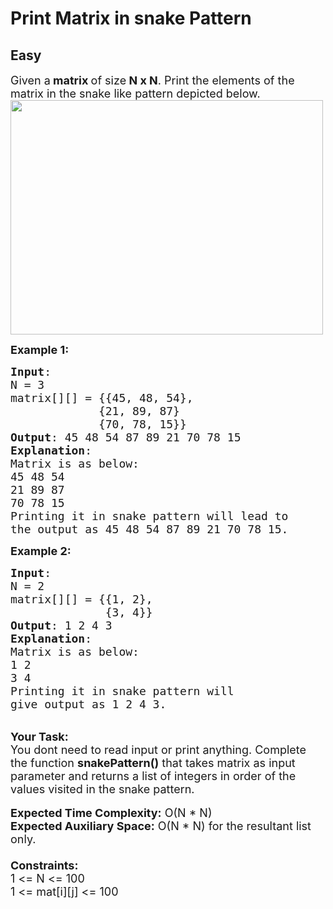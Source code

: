 # Print Matrix in snake Pattern
## Easy
<div class="problems_problem_content__Xm_eO"><p><span style="font-size:18px">Given a<strong>&nbsp;matrix&nbsp;</strong>of size<strong> N x N</strong>. Print the elements of the matrix in the snake like pattern depicted below.<br>
<img alt="" src="https://contribute.geeksforgeeks.org/wp-content/uploads/snake-pattern.jpg" style="height:375px; width:500px"></span></p>

<p><span style="font-size:18px"><strong>Example 1:</strong></span></p>

<pre><span style="font-size:18px"><strong>Input</strong>:
N = 3 
matrix[][] = {{45, 48, 54},
&nbsp;            {21, 89, 87}
&nbsp;            {70, 78, 15}}
<strong>Output</strong>: 45 48 54 87 89 21 70 78 15&nbsp;
<strong>Explanation</strong>:
Matrix is as below:
45 48 54
21 89 87
70 78 15
Printing it in snake pattern will lead to 
the output as 45 48 54 87 89 21 70 78 15.</span></pre>

<p><span style="font-size:18px"><strong>Example 2:</strong></span></p>

<pre><span style="font-size:18px"><strong>Input</strong>:
N = 2
matrix[][] = {{1, 2},
&nbsp;             {3, 4}}
<strong>Output</strong>: 1 2 4 3
<strong>Explanation</strong>:
Matrix is as below:
1 2&nbsp;
3 4
Printing it in snake pattern will 
give output as 1 2 4 3.</span></pre>

<p><br>
<span style="font-size:18px"><strong>Your Task:</strong></span><br>
<span style="font-size:18px">You dont need to read input or print anything. Complete the function <strong>snakePattern()</strong> that takes matrix as input parameter and returns a list of integers in order of the values visited in the snake pattern.&nbsp;</span><br>
<br>
<span style="font-size:18px"><strong>Expected Time Complexity:</strong> O(N * N)<br>
<strong>Expected Auxiliary Space:</strong> O(N * N) for the resultant list only.<br>
<br>
<strong>Constraints:</strong><br>
1 &lt;= N &lt;= 100<br>
1 &lt;= mat[i][j] &lt;= 100</span></p>
</div>